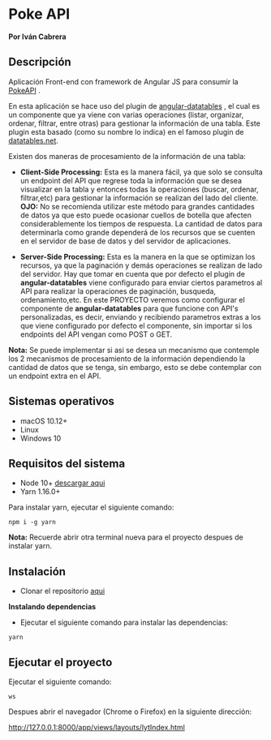 # Poke API
**Por Iván Cabrera**

## Descripción

Aplicación Front-end con framework de Angular JS para consumir la [PokeAPI](https://pokeapi.co/) .

En esta aplicación se hace uso del plugin de [angular-datatables](https://l-lin.github.io/angular-datatables/archives/#!/welcome)
, el cual es un componente que ya viene con varias operaciones (listar, organizar, ordenar, filtrar, entre otras) 
para gestionar la información de una tabla. Este plugin esta basado (como su nombre lo indica) en el famoso plugin de 
[datatables.net](https://datatables.net/).

Existen dos maneras de procesamiento de la información de una tabla:

- **Client-Side Processing:** Esta es la manera fácil, ya que solo se consulta un endpoint del API que regrese
toda la información que se desea visualizar en la tabla y entonces todas la operaciones (buscar, ordenar, filtrar,etc) 
para gestionar la información se realizan del lado del cliente. **OJO:** No se recomienda utilizar este método para grandes
cantidades de datos ya que esto puede ocasionar cuellos de botella que afecten considerablemente los tiempos de respuesta.
La cantidad de datos para determinarla como grande dependerá de los recursos que se cuenten en el servidor de base de datos 
y del servidor de aplicaciones.

- **Server-Side Processing:** Esta es la manera en la que se optimizan los recursos, ya que la paginación y demás operaciones
se realizan de lado del servidor. Hay que tomar en cuenta que por defecto el plugin de **angular-datatables** viene 
configurado para enviar ciertos parametros al API para realizar la operaciones de paginación, busqueda, ordenamiento,etc.
En este PROYECTO veremos como configurar el componente de **angular-datatables** para que funcione con API's personalizadas,
es decir, enviando y recibiendo parametros extras a los que viene configurado por defecto el componente, sin importar si
los endpoints del API vengan como POST o GET. 

**Nota:** Se puede implementar si asi se desea un mecanismo que contemple los 2 mecanismos de procesamiento de la
información dependiendo la cantidad de datos que se tenga, sin embargo, esto se debe contemplar con un endpoint extra 
en el API.

Sistemas operativos
-------------------

- macOS 10.12+
- Linux
- Windows 10

Requisitos del sistema
-------------------

- Node 10+ [descargar aqui](https://nodejs.org/es/download/)
- Yarn 1.16.0+

Para instalar yarn, ejecutar el siguiente comando:
```shell
npm i -g yarn
```
**Nota:** Recuerde abrir otra terminal nueva para el proyecto despues de instalar yarn.

## Instalación

- Clonar el repositorio [aqui](https://github.com/diavrank/PokeapiAngularJS)

**Instalando dependencias**

- Ejecutar el siguiente comando para instalar las dependencias:
```shell
yarn
```
Ejecutar el proyecto
---------------

Ejecutar el siguiente comando:

```shell
ws
```
Despues abrir el navegador (Chrome o Firefox) en la siguiente dirección:

http://127.0.0.1:8000/app/views/layouts/lytIndex.html